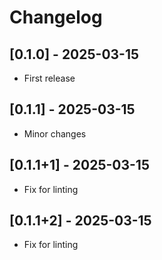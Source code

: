 # Changelog

## [0.1.0] - 2025-03-15
- First release

## [0.1.1] - 2025-03-15
- Minor changes

## [0.1.1+1] - 2025-03-15
- Fix for linting

## [0.1.1+2] - 2025-03-15
- Fix for linting
